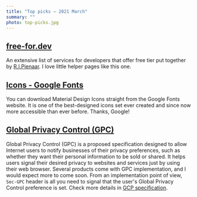 ```yaml
---
title: "Top picks — 2021 March"
summary: ""
photo: top-picks.jpg
---
```


## [free-for.dev](https://free-for.dev/)

An extensive list of services for developers that offer free tier put together by [R.I.Pienaar](https://twitter.com/ripienaar). I love little helper pages like this one.

## [Icons - Google Fonts](https://fonts.google.com/icons)

You can download Material Design Icons straight from the Google Fonts website. It is one of the best-designed icons set ever created and since now more accessible than ever before. Thanks, Google!

## [Global Privacy Control (GPC)](https://globalprivacycontrol.org)

Global Privacy Control (GPC) is a proposed specification designed to allow Internet users to notify businesses of their privacy preferences, such as whether they want their personal information to be sold or shared. It helps users signal their desired privacy to websites and services just by using their web browser. Several products come with GPC implementation, and I would expect more to come soon. From an implementation point of view, `Sec-GPC` header is all you need to signal that the user's Global Privacy Control preference is set. Check more details in [GCP specification](https://globalprivacycontrol.github.io/gpc-spec/).
